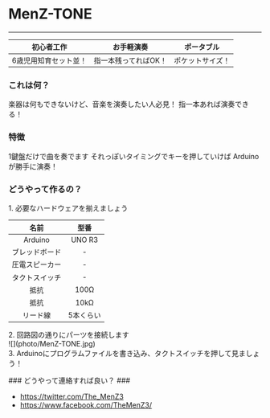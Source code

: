 # MenZ-TONE #
***

|初心者工作|お手軽演奏|ポータブル|
|:---:|:---:|:---:|
|6歳児用知育セット並！|指一本残ってればOK！|ポケットサイズ！|

### これは何？ ###

楽器は何もできないけど、音楽を演奏したい人必見！
指一本あれば演奏できる！

### 特徴 ###
1鍵盤だけで曲を奏でます
それっぽいタイミングでキーを押していけば Arduino が勝手に演奏！

### どうやって作るの？ ###
<dl>
<dt>1. 必要なハードウェアを揃えましょう</dt>

|名前|型番|
|:---:|:---:|
|Arduino|UNO R3|
|ブレッドボード|-|
|圧電スピーカー|-|
|タクトスイッチ|-|
|抵抗|100Ω|
|抵抗|10kΩ|
|リード線|5本くらい|
<dt>2. 回路図の通りにパーツを接続します</dt>
![](photo/MenZ-TONE.jpg)

<dt>3. Arduinoにプログラムファイルを書き込み、タクトスイッチを押して見ましょう！</dt>
</dl>
### どうやって連絡すれば良い？ ###

* https://twitter.com/The_MenZ3
* https://www.facebook.com/TheMenZ3/
